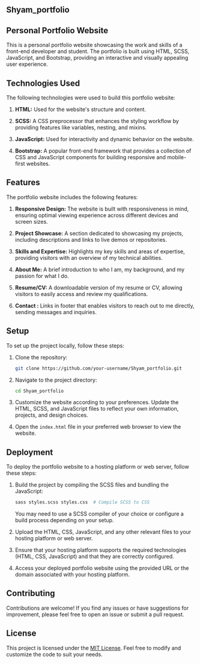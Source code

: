 ## Shyam_portfolio
## Personal Portfolio Website

This is a personal portfolio website showcasing the work and skills of a front-end developer and student. The portfolio is built using HTML, SCSS, JavaScript, and Bootstrap, providing an interactive and visually appealing user experience.

## Technologies Used

The following technologies were used to build this portfolio website:

1. **HTML:** Used for the website's structure and content.

2. **SCSS:** A CSS preprocessor that enhances the styling workflow by providing features like variables, nesting, and mixins.

3. **JavaScript:** Used for interactivity and dynamic behavior on the website.

4. **Bootstrap:** A popular front-end framework that provides a collection of CSS and JavaScript components for building responsive and mobile-first websites.

## Features

The portfolio website includes the following features:

1. **Responsive Design:** The website is built with responsiveness in mind, ensuring optimal viewing experience across different devices and screen sizes.

2. **Project Showcase:** A section dedicated to showcasing my projects, including descriptions and links to live demos or repositories.

3. **Skills and Expertise:** Highlights my key skills and areas of expertise, providing visitors with an overview of my technical abilities.

4. **About Me:** A brief introduction to who I am, my background, and my passion for what I do.

5. **Resume/CV:** A downloadable version of my resume or CV, allowing visitors to easily access and review my qualifications.

6. **Contact :** Links in footer that enables visitors to reach out to me directly, sending messages and inquiries.

## Setup

To set up the project locally, follow these steps:

1. Clone the repository:

   ```bash
   git clone https://github.com/your-username/Shyam_portfolio.git
   ```

2. Navigate to the project directory:

   ```bash
   cd Shyam_portfolio
   ```

3. Customize the website according to your preferences. Update the HTML, SCSS, and JavaScript files to reflect your own information, projects, and design choices.

4. Open the `index.html` file in your preferred web browser to view the website.

## Deployment

To deploy the portfolio website to a hosting platform or web server, follow these steps:

1. Build the project by compiling the SCSS files and bundling the JavaScript:

   ```bash
   sass styles.scss styles.css  # Compile SCSS to CSS
   ```

   You may need to use a SCSS compiler of your choice or configure a build process depending on your setup.

2. Upload the HTML, CSS, JavaScript, and any other relevant files to your hosting platform or web server.

3. Ensure that your hosting platform supports the required technologies (HTML, CSS, JavaScript) and that they are correctly configured.

4. Access your deployed portfolio website using the provided URL or the domain associated with your hosting platform.

## Contributing

Contributions are welcome! If you find any issues or have suggestions for improvement, please feel free to open an issue or submit a pull request.

## License

This project is licensed under the [MIT License](LICENSE). Feel free to modify and customize the code to suit your needs.

